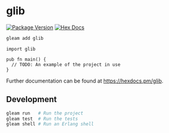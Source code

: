 # glib

[![Package Version](https://img.shields.io/hexpm/v/glib)](https://hex.pm/packages/glib)
[![Hex Docs](https://img.shields.io/badge/hex-docs-ffaff3)](https://hexdocs.pm/glib/)

```sh
gleam add glib
```
```gleam
import glib

pub fn main() {
  // TODO: An example of the project in use
}
```

Further documentation can be found at <https://hexdocs.pm/glib>.

## Development

```sh
gleam run   # Run the project
gleam test  # Run the tests
gleam shell # Run an Erlang shell
```
